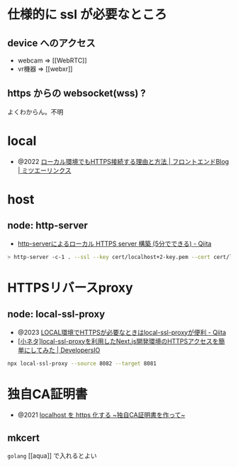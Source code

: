 # 仕様的に ssl が必要なところ
## device へのアクセス
- webcam => [[WebRTC]]
- vr機器 => [[webxr]]

## https からの websocket(wss) ?
よくわからん。不明

# local
- @2022 [ローカル環境でもHTTPS接続する理由と方法 | フロントエンドBlog | ミツエーリンクス](https://www.mitsue.co.jp/knowledge/blog/frontend/202208/30_1021.html)

# host

## node: http-server
- [http-serverによるローカル HTTPS server 構築 (5分でできる) - Qiita](https://qiita.com/hbjpn/items/925c8012cd93d9165be6)

```sh
> http-server -c-1 . --ssl --key cert/localhost+2-key.pem --cert cert/localhost+2.pem --port 8000
```

# HTTPSリバースproxy
## node: local-ssl-proxy
- @2023 [LOCAL環境でHTTPSが必要なときはlocal-ssl-proxyが便利 - Qiita](https://qiita.com/cress_cc/items/ba3d7112d36035f88749)
- [[小ネタ]local-ssl-proxyを利用したNext.js開発環境のHTTPSアクセスを簡単にしてみた | DevelopersIO](https://dev.classmethod.jp/articles/tried-local-ssl-proxy-x-nextjs/)

```sh
npx local-ssl-proxy --source 8082 --target 8081
```

# 独自CA証明書
- @2021 [localhost を https 化する ~独自CA証明書を作って~](https://zenn.dev/jeffi7/articles/10f7b12d6044ad)

## mkcert
`golang` [[aqua]]  で入れるとよい

